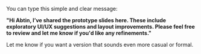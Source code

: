 You can type this simple and clear message:

**"Hi Abtin, I’ve shared the prototype slides here. These include exploratory UI/UX suggestions and layout improvements. Please feel free to review and let me know if you'd like any refinements."** 

Let me know if you want a version that sounds even more casual or formal.
